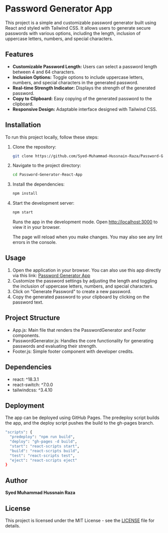 # Password Generator App

This project is a simple and customizable password generator built using React and styled with Tailwind CSS. It allows users to generate secure passwords with various options, including the length, inclusion of uppercase letters, numbers, and special characters.

## Features

- **Customizable Password Length:** Users can select a password length between 4 and 64 characters.
- **Inclusion Options:** Toggle options to include uppercase letters, numbers, and special characters in the generated password.
- **Real-time Strength Indicator:** Displays the strength of the generated password.
- **Copy to Clipboard:** Easy copying of the generated password to the clipboard.
- **Responsive Design:** Adaptable interface designed with Tailwind CSS.

## Installation

To run this project locally, follow these steps:

1. Clone the repository:
   ```bash
   git clone https://github.com/Syed-Muhammad-Hussnain-Raza/Password-Generator-React-App.git
   ```
2. Navigate to the project directory:
   ```bash
   cd Password-Generator-React-App
   ```
3. Install the dependencies:
   ```bash
   npm install
   ```
4. Start the development server:

   ```bash
   npm start
   ```

   Runs the app in the development mode. Open [http://localhost:3000](http://localhost:3000) to view it in your browser.

   The page will reload when you make changes. You may also see any lint errors in the console.

## Usage

1. Open the application in your browser. You can also use this app directly via this link: [Password Generator App](https://syed-muhammad-hussnain-raza.github.io/Password-Generator-React-App/)
2. Customize the password settings by adjusting the length and toggling the inclusion of uppercase letters, numbers, and special characters.
3. Click on "Generate Password" to create a new password.
4. Copy the generated password to your clipboard by clicking on the password text.

## Project Structure

- App.js: Main file that renders the PasswordGenerator and Footer components.
- PasswordGenerator.js: Handles the core functionality for generating passwords and evaluating their strength.
- Footer.js: Simple footer component with developer credits.

## Dependencies

- react: ^18.3.1
- react-switch: ^7.0.0
- tailwindcss: ^3.4.10

## Deployment

The app can be deployed using GitHub Pages. The predeploy script builds the app, and the deploy script pushes the build to the gh-pages branch.

``` bash
"scripts": {
  "predeploy": "npm run build",
  "deploy": "gh-pages -d build",
  "start": "react-scripts start",
  "build": "react-scripts build",
  "test": "react-scripts test",
  "eject": "react-scripts eject"
}
```

## Author

**Syed Muhammad Hussnain Raza**

## License

This project is licensed under the MIT License - see the [LICENSE](LICENSE.md) file for details.
